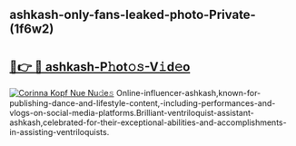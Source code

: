 ## ashkash-only-fans​-leaked-photo​-Private-(1f6w2)


# <h2><a href="https://mediaupload.pro?title=ashkash&ref=git">🔗👉 🔴 ashkash-P𝚑ot𝚘𝚜-V𝚒d𝚎o</a></h2>

[![Corinna Kopf Nue Nu𝚍e𝚜](https://i.imgur.com/0qMVB7G.gif)](https://mediaupload.pro?title=ashkash&ref=git)
Online-influencer-ashkash,known-for-publishing-dance-and-lifestyle-content,-including-performances-and-vlogs-on-social-media-platforms.Brilliant-ventriloquist-assistant-ashkash,celebrated-for-their-exceptional-abilities-and-accomplishments-in-assisting-ventriloquists.  
